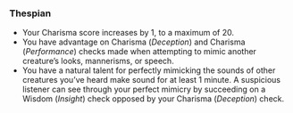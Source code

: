 ### Thespian

- Your Charisma score increases by 1, to a maximum of 20.
- You have advantage on Charisma (_Deception_) and Charisma (_Performance_) checks made when attempting to mimic another creature’s looks, mannerisms, or speech.
- You have a natural talent for perfectly mimicking the sounds of other creatures you’ve heard make sound for at least 1 minute.
  A suspicious listener can see through your perfect mimicry by succeeding on a Wisdom (_Insight_) check opposed by your Charisma (_Deception_) check.
